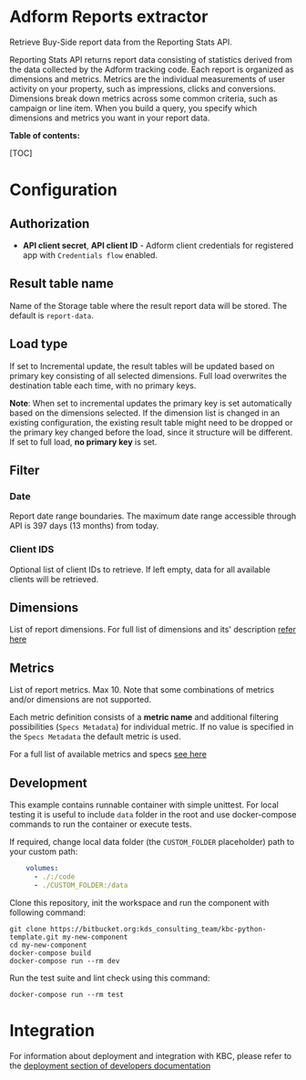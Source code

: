 # Adform Reports extractor

Retrieve Buy-Side report data from the Reporting Stats API.

Reporting Stats API returns report data consisting of statistics derived from the data collected by the Adform tracking code. 
Each report is organized as dimensions and metrics. Metrics are the individual measurements of user activity on your property, 
such as impressions, clicks and conversions. Dimensions break down metrics across some common criteria, 
such as campaign or line item. When you build a query, you specify which dimensions 
and metrics you want in your report data.


**Table of contents:**  
  
[TOC]

# Configuration

## Authorization

- **API client secret**, **API client ID** - Adform client credentials for registered app with `Credentials flow` enabled.

## Result table name

Name of the Storage table where the result report data will be stored. The default is `report-data`.

## Load type

If set to Incremental update, the result tables will be updated based on primary key consisting of all selected dimensions. Full load overwrites the destination table each time, with no primary keys.

**Note**: When set to incremental updates the primary key is set automatically based on the dimensions selected. 
If the dimension list is changed in an existing configuration, the existing result table might need to be dropped or the primary key changed before the load, since it structure 
will be different. If set to full load, **no primary key** is set.

## Filter

### Date

Report date range boundaries. The maximum date range accessible through API is 397 days (13 months) from today.

### Client IDS

Optional list of client IDs to retrieve. If left empty, data for all available clients will be retrieved.

## Dimensions

List of report dimensions. For full list of dimensions and its' description [refer here](docs/available_dimensions.md)

## Metrics

List of report metrics. Max 10. Note that some combinations of metrics and/or dimensions are not supported.

Each metric definition consists of a **metric name** and additional filtering possibilities (`Specs Metadata`) for individual metric. 
If no value is specified in the `Specs Metadata` the default metric is used.

For a full list of available metrics and specs [see here](https://bitbucket.org/kds_consulting_team/kds-team.ex-adform-reports/raw/a5e14ac3450e4e1ab5b3cdb061493e2d5078108f/docs/available_metrics.md)

 
## Development
 
This example contains runnable container with simple unittest. For local testing it is useful to include `data` folder in the root
and use docker-compose commands to run the container or execute tests. 

If required, change local data folder (the `CUSTOM_FOLDER` placeholder) path to your custom path:
```yaml
    volumes:
      - ./:/code
      - ./CUSTOM_FOLDER:/data
```

Clone this repository, init the workspace and run the component with following command:

```
git clone https://bitbucket.org:kds_consulting_team/kbc-python-template.git my-new-component
cd my-new-component
docker-compose build
docker-compose run --rm dev
```

Run the test suite and lint check using this command:

```
docker-compose run --rm test
```

# Integration

For information about deployment and integration with KBC, please refer to the [deployment section of developers documentation](https://developers.keboola.com/extend/component/deployment/) 